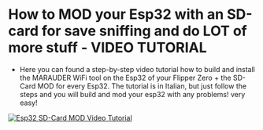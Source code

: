 # How to MOD your Esp32 with an SD-card for save sniffing and do LOT of more stuff - VIDEO TUTORIAL

- Here you can found a step-by-step video tutorial how to build and install the MARAUDER WiFi tool on the Esp32 of your Flipper Zero + the SD-Card MOD for every Esp32.
The tutorial is in Italian, but just follow the steps and you will build and mod your esp32 with any problems! very easy!

[![Esp32 SD-Card MOD Video Tutorial](https://img.youtube.com/vi/MBandRYF6MI/0.jpg)](https://www.youtube.com/watch?v=MBandRYF6MI)

